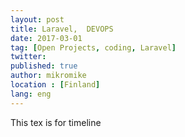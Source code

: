 ```yaml
---
layout: post
title: Laravel,  DEVOPS
date: 2017-03-01
tag: [Open Projects, coding, Laravel]
twitter:
published: true
author: mikromike
location : [Finland]
lang: eng
---
```

This tex is for timeline

<!--more-->
